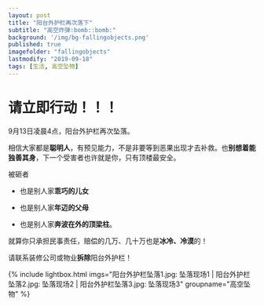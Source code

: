 ```yaml
---
layout: post
title: "阳台外护栏再次落下"
subtitle: "高空炸弹:bomb::bomb:"
background: '/img/bg-fallingobjects.png'
published: true
imagefolder: "fallingobjects"
lastmodify: "2019-09-18"
tags: [生活, 高空坠物]
---
```


# 请立即行动！！！

9月13日凌晨4点，阳台外护栏再次坠落。

相信大家都是**聪明人**，有预见能力，不是非要等到恶果出现才去补救。也**别想着能独善其身**，下一个受害者也许就是你，只有顶楼最安全。

被砸者

- 也是别人家**乖巧的儿女**

- 也是别人家**年迈的父母**

- 也是别人家**奔波在外的顶梁柱**。

就算你只承担民事责任，赔偿的几万、几十万也是**冰冷、冷漠**的！

请联系装修公司或物业**拆除**阳台外护栏！

{% include lightbox.html imgs="阳台外护栏坠落1.jpg: 坠落现场1 | 阳台外护栏坠落2.jpg: 坠落现场2 | 阳台外护栏坠落3.jpg: 坠落现场3" groupname="高空坠物" %}